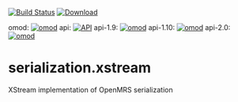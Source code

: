 [![Build Status](https://travis-ci.org/openmrs/openmrs-module-serialization.xstream.svg?branch=master)](https://travis-ci.org/openmrs/openmrs-module-serialization.xstream) [ ![Download](https://api.bintray.com/packages/openmrs/omod/serialization.xstream/images/download.svg) ](https://bintray.com/openmrs/omod/serialization.xstream/_latestVersion)

omod: [![omod](https://snyk.io/test/github/openmrs/openmrs-module-serialization.xstream/badge.svg?targetFile=omod%2Fpom.xml)](https://snyk.io/test/github/openmrs/openmrs-module-serialization.xstream?targetFile=omod%2Fpom.xml)
api: [![API](https://snyk.io/test/github/openmrs/openmrs-module-serialization.xstream/badge.svg?targetFile=api%2Fpom.xml)](https://snyk.io/test/github/openmrs/openmrs-module-serialization.xstream?targetFile=api%2Fpom.xml)
api-1.9: [![omod](https://snyk.io/test/github/openmrs/openmrs-module-serialization.xstream/badge.svg?targetFile=api-1.9%2Fpom.xml)](https://snyk.io/test/github/openmrs/openmrs-module-serialization.xstream?targetFile=api-1.9%2Fpom.xml)
api-1.10: [![omod](https://snyk.io/test/github/openmrs/openmrs-module-serialization.xstream/badge.svg?targetFile=api-1.10%2Fpom.xml)](https://snyk.io/test/github/openmrs/openmrs-module-serialization.xstream?targetFile=api-1.10%2Fpom.xml)
api-2.0: [![omod](https://snyk.io/test/github/openmrs/openmrs-module-serialization.xstream/badge.svg?targetFile=api-2.0%2Fpom.xml)](https://snyk.io/test/github/openmrs/openmrs-module-serialization.xstream?targetFile=api-2.0%2Fpom.xml)

serialization.xstream
=====================

XStream implementation of OpenMRS serialization
